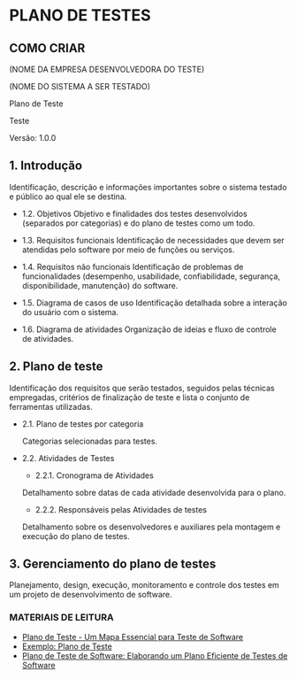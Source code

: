 # PLANO DE TESTES

## COMO CRIAR

(NOME DA EMPRESA DESENVOLVEDORA DO TESTE)

(NOME DO SISTEMA A SER TESTADO)

Plano de Teste

Teste

Versão: 1.0.0

## 1. Introdução

   Identificação, descrição e informações importantes sobre o sistema testado e público ao qual ele se destina.

- 1.2. Objetivos
   Objetivo e finalidades dos testes desenvolvidos (separados por categorias) e do plano de testes como um todo.

- 1.3. Requisitos funcionais
   Identificação de necessidades que devem ser atendidas pelo software por meio de funções ou serviços.

- 1.4. Requisitos não funcionais
   Identificação de problemas de funcionalidades (desempenho, usabilidade, confiabilidade, segurança, disponibilidade, manutenção) do software.

- 1.5. Diagrama de casos de uso
   Identificação detalhada sobre a interação do usuário com o sistema.

- 1.6. Diagrama de atividades
   Organização de ideias e fluxo de controle de atividades.

## 2. Plano de teste

   Identificação dos requisitos que serão testados, seguidos pelas técnicas empregadas, critérios de finalização de teste e lista o conjunto de ferramentas utilizadas.

- 2.1. Plano de testes por categoria
  
   Categorias selecionadas para testes.

- 2.2. Atividades de Testes
  
  - 2.2.1. Cronograma de Atividades

   Detalhamento sobre datas de cada atividade desenvolvida para o plano.

  - 2.2.2. Responsáveis pelas Atividades de testes

   Detalhamento sobre os desenvolvedores e auxiliares pela montagem e execução do plano de testes.

## 3. Gerenciamento do plano de testes

   Planejamento, design, execução, monitoramento e controle dos testes em um projeto de desenvolvimento de software.

### MATERIAIS DE LEITURA

- [Plano de Teste - Um Mapa Essencial para Teste de Software](https://www.devmedia.com.br/plano-de-teste-um-mapa-essencial-para-teste-de-software/13824)
- [Exemplo: Plano de Teste](https://www.cin.ufpe.br/~gta/rup-vc/extend.formal_resources/guidances/examples/resources/test_plan_v1.htm)
- [Plano de Teste de Software: Elaborando um Plano Eficiente de Testes de Software](https://awari.com.br/plano-de-teste-de-software-elaborando-um-plano-eficiente-de-testes-de-software/)
